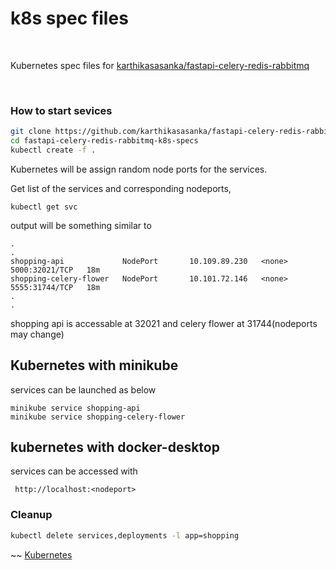 # k8s spec files

<br>

Kubernetes spec files for [karthikasasanka/fastapi-celery-redis-rabbitmq](https://github.com/karthikasasanka/fastapi-celery-redis-rabbitmq)

<br>

### How to start sevices 

```bash
git clone https://github.com/karthikasasanka/fastapi-celery-redis-rabbitmq-k8s-specs
cd fastapi-celery-redis-rabbitmq-k8s-specs
kubectl create -f .
```

Kubernetes will be assign random node ports for the services.


Get list of the services and corresponding nodeports,

``` 
kubectl get svc
```
output will be something similar to 
```
.
.
shopping-api             NodePort       10.109.89.230   <none>        5000:32021/TCP   18m
shopping-celery-flower   NodePort       10.101.72.146   <none>        5555:31744/TCP   18m
.
.
```
shopping api is accessable at 32021 and celery flower at 31744(nodeports may change)



## Kubernetes with minikube

services can be launched as below

```
minikube service shopping-api
minikube service shopping-celery-flower
 ```


## kubernetes with docker-desktop

services can be accessed with 

```
 http://localhost:<nodeport>
 ```


### Cleanup

```bash
kubectl delete services,deployments -l app=shopping
```

~~ [Kubernetes](https://kubernetes.io/)